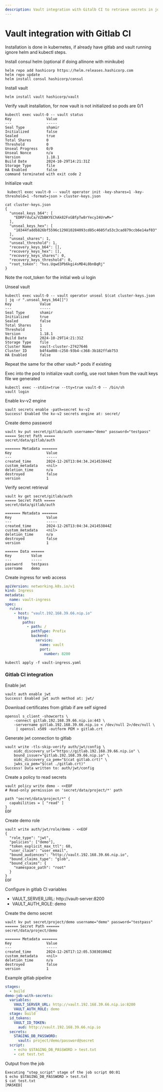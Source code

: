 ```yaml
---
description: Vault integration with Gitalb CI to retrieve secrets in job pipelines
---
```


# Vault integration with Gitlab CI

Installation is done in kubernetes, if already have gitlab and vault running ignore helm and kubectl steps.

Install consul helm (optional if doing allinone with minikube)

```
helm repo add hashicorp https://helm.releases.hashicorp.com
helm repo update
helm install consul hashicorp/consul
```

Install vault

```
helm install vault hashicorp/vault
```

Verify vault installation, for now vault is not initialized so pods are 0/1

```
kubectl exec vault-0 -- vault status
Key                Value
---                -----
Seal Type          shamir
Initialized        false
Sealed             true
Total Shares       0
Threshold          0
Unseal Progress    0/0
Unseal Nonce       n/a
Version            1.18.1
Build Date         2024-10-29T14:21:31Z
Storage Type       file
HA Enabled         false
command terminated with exit code 2
```

Initialize vault

```
 kubectl exec vault-0 -- vault operator init -key-shares=1 -key-threshold=1 -format=json > cluster-keys.json
```

```
cat cluster-keys.json
{
  "unseal_keys_b64": [
    "EDRPrduCa/VZbBKYEChAk82FxGBfpTw8rYecy24UrwM="
  ],
  "unseal_keys_hex": [
    "10344faddb826bf5596c129810284093cd85c4605fa53c3cad879ccb6e14af03"
  ],
  "unseal_shares": 1,
  "unseal_threshold": 1,
  "recovery_keys_b64": [],
  "recovery_keys_hex": [],
  "recovery_keys_shares": 0,
  "recovery_keys_threshold": 0,
  "root_token": "hvs.Uqwd3Pb6kgi4sMD4L0bnBqRj"
}
```

Note the root\_token for the initial web ui login

Unseal vault

```
kubectl exec vault-0 -- vault operator unseal $(cat cluster-keys.json | jq -r ".unseal_keys_b64[]")
Key             Value
---             -----
Seal Type       shamir
Initialized     true
Sealed          false
Total Shares    1
Threshold       1
Version         1.18.1
Build Date      2024-10-29T14:21:31Z
Storage Type    file
Cluster Name    vault-cluster-27427646
Cluster ID      b4f4ad08-c258-93b4-c368-3b182ffab753
HA Enabled      false
```

Repeat the same for the other vault-\* pods if existing

Exec into the pod to initialize vault config, use root token from the vault keys file we generated

```
kubectl exec --stdin=true --tty=true vault-0 -- /bin/sh
vault login
```

Enable kv-v2 engine

```
vault secrets enable -path=secret kv-v2
Success! Enabled the kv-v2 secrets engine at: secret/
```

Create demo password

```
vault kv put secret/gitlab/auth username="demo" password="testpass"
===== Secret Path =====
secret/data/gitlab/auth

======= Metadata =======
Key                Value
---                -----
created_time       2024-12-26T13:04:34.241453844Z
custom_metadata    <nil>
deletion_time      n/a
destroyed          false
version            1
```

Verify secret retrieval

```
vault kv get secret/gitlab/auth
===== Secret Path =====
secret/data/gitlab/auth

======= Metadata =======
Key                Value
---                -----
created_time       2024-12-26T13:04:34.241453844Z
custom_metadata    <nil>
deletion_time      n/a
destroyed          false
version            1

====== Data ======
Key         Value
---         -----
password    testpass
username    demo
```

Create ingress for web access

```yaml
apiVersion: networking.k8s.io/v1
kind: Ingress
metadata:
  name: vault-ingress
spec:
  rules:
    - host: "vault.192.168.39.66.nip.io"
      http:
        paths:
          - path: /
            pathType: Prefix
            backend:
              service:
                name: vault
                port:
                  number: 8200
```

```
kubectl apply -f vault-ingress.yaml
```

### Gitlab CI integration

Enable jwt

```
vault auth enable jwt
Success! Enabled jwt auth method at: jwt/
```

Download certificates from gitlab if are self signed

```
openssl s_client -showcerts \
    -connect gitlab.192.168.39.66.nip.io:443 \
    -servername gitlab.192.168.39.66.nip.io < /dev/null 2>/dev/null \
     | openssl x509 -outform PEM > gitlab.crt
```

Generate jwt connection to gitlab

```
vault write -tls-skip-verify auth/jwt/config \
    oidc_discovery_url="https://gitlab.192.168.39.66.nip.io" \
    bound_issuer="gitlab.192.168.39.66.nip.io" \
    oidc_discovery_ca_pem="$(cat gitlab.crt)" \
    jwks_ca_pem="$(cat ./gitlab.crt)"
Success! Data written to: auth/jwt/config
```

Create a policy to read secrets

```
vault policy write demo - <<EOF
# Read-only permission on 'secret/data/project/*' path

path "secret/data/project/*" {
  capabilities = [ "read" ]
}
EOF
```

Create demo role

```
vault write auth/jwt/role/demo - <<EOF
{
  "role_type": "jwt",
  "policies": ["demo"],
  "token_explicit_max_ttl": 60,
  "user_claim": "user_email",
  "bound_audiences": "http://vault.192.168.39.66.nip.io",
  "bound_claims_type": "glob",
  "bound_claims": {
    "namespace_path": "root"
  }
}
EOF
```

Configure in gitlab CI variables

* VAULT\_SERVER\_URL: http://vault-server:8200
* VAULT\_AUTH\_ROLE: demo

Create the demo secret

```
vault kv put secret/project/demo username="demo" password="testpass"
====== Secret Path ======
secret/data/project/demo

======= Metadata =======
Key                Value
---                -----
created_time       2024-12-26T17:12:05.530301004Z
custom_metadata    <nil>
deletion_time      n/a
destroyed          false
version            1
```

Example gitlab pipeline

```yaml
stages:
  - build
demo-job-with-secrets:
  variables:
    VAULT_SERVER_URL: http://vault.192.168.39.66.nip.io:8200
    VAULT_AUTH_ROLE: demo
  stage: build
  id_tokens:
    VAULT_ID_TOKEN:
      aud: http://vault.192.168.39.66.nip.io
  secrets:
    STAGING_DB_PASSWORD:
      vault: project/demo/password@secret
  script:
    - echo $STAGING_DB_PASSWORD > test.txt
    - cat test.txt
```

Output from the job

```
Executing "step_script" stage of the job script 00:01
$ echo $STAGING_DB_PASSWORD > test.txt
$ cat test.txt
[MASKED]
```
